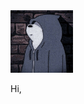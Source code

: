 <link rel='stylesheet' href="assets/style.css">

<img class="profile" style="width: 100px; height: 100px;" src="assets/pic.jpeg">

<p>Hi, </p>